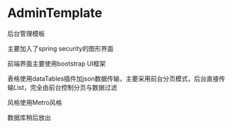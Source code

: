AdminTemplate
=============

后台管理模板

主要加入了spring security的图形界面

前端界面主要使用bootstrap UI框架

表格使用dataTables插件加json数据传输，主要采用前台分页模式，后台直接传输List，完全由前台控制分页与数据过滤

风格使用Metro风格


数据库稍后放出
